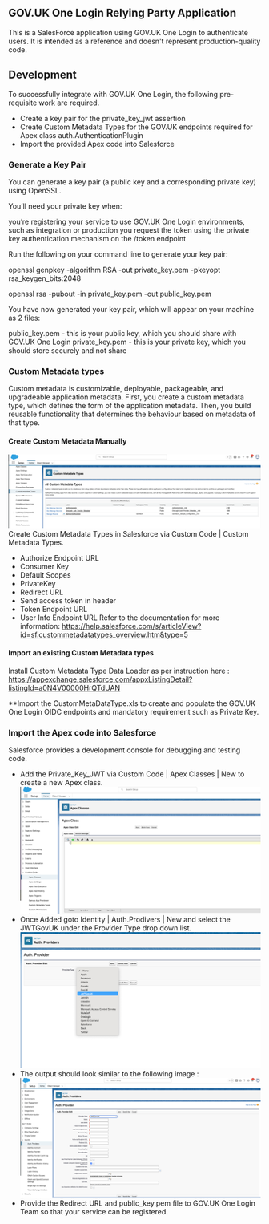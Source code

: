 ## GOV.UK One Login Relying Party Application

This is a SalesForce application using GOV.UK One Login to authenticate users. It is intended as a reference and doesn't represent production-quality code.

## Development

To successfully integrate with GOV.UK One Login, the following pre-requisite work are required.

- Create a key pair for the private_key_jwt assertion
- Create Custom Metadata Types for the GOV.UK endpoints required for Apex class auth.AuthenticationPlugin
- Import the provided Apex code into Salesforce

### Generate a Key Pair

You can generate a key pair (a public key and a corresponding private key) using OpenSSL.

You’ll need your private key when:

you’re registering your service to use GOV.UK One Login environments, such as integration or production
you request the token using the private key authentication mechanism on the /token endpoint

Run the following on your command line to generate your key pair:

openssl genpkey -algorithm RSA -out private_key.pem -pkeyopt rsa_keygen_bits:2048

openssl rsa -pubout -in private_key.pem -out public_key.pem

You have now generated your key pair, which will appear on your machine as 2 files:

public_key.pem - this is your public key, which you should share with GOV.UK One Login
private_key.pem - this is your private key, which you should store securely and not share

### Custom Metadata types

Custom metadata is customizable, deployable, packageable, and upgradeable application metadata. First, you create a custom metadata type, which defines the form of the application metadata. Then, you build reusable functionality that determines the behaviour based on metadata of that type.

#### Create Custom Metadata Manually

![alt text](image-3.png)
Create Custom Metadata Types in Salesforce via Custom Code | Custom Metadata Types.

- Authorize Endpoint URL
- Consumer Key
- Default Scopes
- PrivateKey
- Redirect URL
- Send access token in header
- Token Endpoint URL
- User Info Endpoint URL
Refer to the documentation for more information: https://help.salesforce.com/s/articleView?id=sf.custommetadatatypes_overview.htm&type=5

#### Import an existing Custom Metadata types

  Install Custom Metadata Type Data Loader as per instruction here : https://appexchange.salesforce.com/appxListingDetail?listingId=a0N4V00000HrQTdUAN

 **Import the CustomMetaDataType.xls to create and populate the GOV.UK One Login OIDC endpoints and mandatory requirement such as Private Key.

### Import the Apex code into Salesforce

Salesforce provides a development console for debugging and testing code.

- Add the Private_Key_JWT via Custom Code | Apex Classes | New to create a new Apex class.
![alt text](image-2.png)
- Once Added goto Identity | Auth.Prodivers | New and select the JWTGovUK under the Provider Type drop down list.
![alt text](image-1.png)
- The output should look similar to the following image :![alt text](image-4.png)
- Provide the Redirect URL and public_key.pem file to GOV.UK One Login Team so that your service can be registered.
